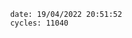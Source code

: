 

                date: 19/04/2022 20:51:52
                cycles: 11040

                         